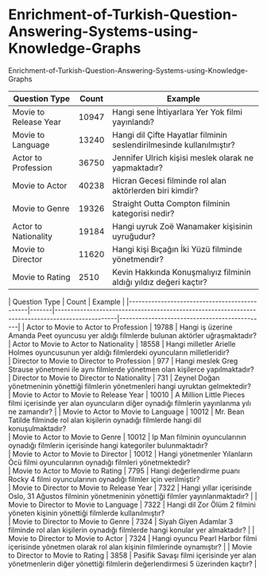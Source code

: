# Enrichment-of-Turkish-Question-Answering-Systems-using-Knowledge-Graphs
Enrichment-of-Turkish-Question-Answering-Systems-using-Knowledge-Graphs




| Question Type         | Count | Example                                                              |
|-----------------------|-------|----------------------------------------------------------------------|
| Movie to Release Year | 10947 | Hangi sene İhtiyarlara Yer Yok filmi yayınlandı?                     |
| Movie to Language     | 13240 | Hangi dil Çifte Hayatlar filminin seslendirilmesinde kullanılmıştır? |
| Actor to Profession   | 36750 | Jennifer Ulrich kişisi meslek olarak ne yapmaktadır?                 |
| Movie to Actor        | 40238 | Hicran Gecesi filminde rol alan aktörlerden biri kimdir?             |
| Movie to Genre        | 19326 | Straight Outta Compton filminin kategorisi nedir?                    |
| Actor to Nationality  | 19184 | Hangi uyruk Zoë Wanamaker kişisinin uyruğudur?                       |
| Movie to Director     | 11620 | Hangi kişi Bıçağın İki Yüzü filminde yönetmendir?                    |
| Movie to Rating       | 2510  | Kevin Hakkında Konuşmalıyız filminin aldığı yıldız değeri kaçtır?    |


| Question Type                                | Count | Example                                                                                                              |
|----------------------------------------------|-------|-------------------------------------------------------------------------------------------------|----------------------------------------------|
| Actor to Movie to Actor to Profession        | 19788 | Hangi iş üzerine Amanda Peet oyuncusu yer aldığı filmlerde bulunan aktörler uğraşmaktadır?       
| Actor to Movie to Actor to Nationality       | 18558 | Hangi milletler Arielle Holmes oyuncusunun yer aldığı filmlerdeki oyuncuların milletleridir?     
| Director to Movie to Director to Profession  | 977   | Hangi meslek Greg Strause yönetmeni ile aynı filmlerde yönetmen olan kişilerce yapılmaktadır?   
| Director to Movie to Director to Nationality | 731   | Zeynel Doğan yönetmeninin yönettiği filmlerin yönetmenleri hangi uyruktan gelmektedir?                           
| Movie to Actor to Movie to Release Year      | 10010 | A Million Little Pieces filmi içerisinde yer alan oyuncuların diğer oynadığı filmlerin  yayınlanma yılı ne zamandır?  |
| Movie to Actor to Movie to Language          | 10012 | Mr. Bean Tatilde filminde rol alan kişilerin oynadığı filmlerde hangi dil konuşulmaktadır?       
| Movie to Actor to Movie to Genre             | 10012 | Ip Man filminin oyuncularının oynadığı filmlerin içerisinde hangi kategoriler bulunmaktadır?     
| Movie to Actor to Movie to Director          | 10012 | Hangi yönetmenler Yılanların Öcü filmi oyuncularının oynadığı filmleri yönetmektedir?           
| Movie to Actor to Movie to Rating            | 7795  | Hangi değerlendirme puanı Rocky 4 filmi oyuncularının oynadığı filmler için verilmiştir?         
| Movie to Director to Movie to Release Year   | 7322  | Hangi yıllar içerisinde Oslo, 31 Ağustos filminin yönetmeninin yönettiği filmler yayınlanmaktadır?                   |
| Movie to Director to Movie to Language       | 7322  | Hangi dil Zor Ölüm 2 filmini yöneten kişinin yönettiği filmlerde kullanılmıştır?                 
| Movie to Director to Movie to Genre          | 7324  | Siyah Giyen Adamlar 3 filminde rol alan kişilerin oynadığı filmlerde hangi konular yer almaktadır?                   |
| Movie to Director to Movie to Actor          | 7324  | Hangi oyuncu Pearl Harbor filmi içerisinde yönetmen olarak rol alan kişinin filmlerinde oynamıştır?                  |
| Movie to Director to Movie to Rating         | 3858  | Pasifik Savaşı filmi içerisinde yer alan yönetmenlerin diğer yönettiği filmlerin değerlendirmesi 5 üzerinden kaçtır? |


